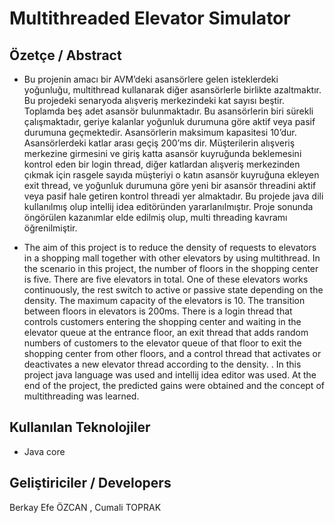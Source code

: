 # Multithreaded Elevator Simulator 

## Özetçe / Abstract
- Bu projenin amacı bir AVM’deki asansörlere gelen isteklerdeki yoğunluğu, multithread kullanarak diğer asansörlerle birlikte azaltmaktır. Bu projedeki senaryoda alışveriş merkezindeki kat sayısı beştir. Toplamda beş adet asansör bulunmaktadır. Bu asansörlerin biri sürekli çalışmaktadır, geriye kalanlar yoğunluk durumuna göre aktif veya pasif durumuna geçmektedir. Asansörlerin maksimum kapasitesi 10’dur. Asansörlerdeki katlar arası geçiş 200’ms dir. Müşterilerin alışveriş merkezine girmesini ve giriş katta asansör kuyruğunda beklemesini kontrol eden bir login thread, diğer katlardan alışveriş merkezinden çıkmak için rasgele sayıda müşteriyi o katın asansör kuyruğuna ekleyen exit thread, ve yoğunluk durumuna göre yeni bir asansör threadini aktif veya pasif hale getiren kontrol threadi yer almaktadır. Bu projede java dili kullanılmış olup intellij idea editöründen yararlanılmıştır. Proje sonunda öngörülen kazanımlar elde edilmiş olup, multi threading kavramı öğrenilmiştir.

- The aim of this project is to reduce the density of requests to elevators in a shopping mall together with other elevators by using multithread. In the scenario in this project, the number of floors in the shopping center is five. There are five elevators in total. One of these elevators works continuously, the rest switch to active or passive state depending on the density. The maximum capacity of the elevators is 10. The transition between floors in elevators is 200ms. There is a login thread that controls customers entering the shopping center and waiting in the elevator queue at the entrance floor, an exit thread that adds random numbers of customers to the elevator queue of that floor to exit the shopping center from other floors, and a control thread that activates or deactivates a new elevator thread according to the density. . In this project java language was used and intellij idea editor was used. At the end of the project, the predicted gains were obtained and the concept of multithreading was learned.

## Kullanılan Teknolojiler 
- Java core 

## Geliştiriciler / Developers 
Berkay Efe ÖZCAN , Cumali TOPRAK
